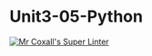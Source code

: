 # Unit3-05-Python
[![Mr Coxall's Super Linter](https://github.com/ICS3U-Programming-NoahS/Unit3-05-Python/workflows/Mr%20Coxall's%20Super%20Linter/badge.svg)](https://github.com/ICS3U-Programming-NoahS/Unit3-05-Python/actions/)
